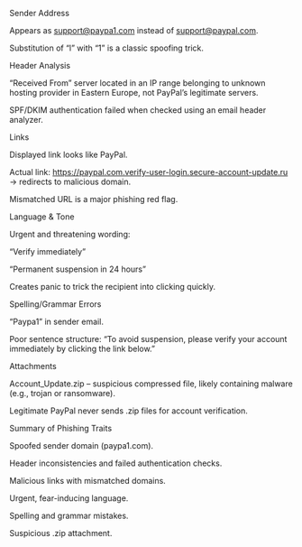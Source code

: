Sender Address

Appears as support@paypa1.com instead of support@paypal.com.

Substitution of “l” with “1” is a classic spoofing trick.


Header Analysis

“Received From” server located in an IP range belonging to unknown hosting provider in Eastern Europe, not PayPal’s legitimate servers.

SPF/DKIM authentication failed when checked using an email header analyzer.



Links

Displayed link looks like PayPal.

Actual link: https://paypal.com.verify-user-login.secure-account-update.ru → redirects to malicious domain.

Mismatched URL is a major phishing red flag.



Language & Tone

Urgent and threatening wording:

“Verify immediately”

“Permanent suspension in 24 hours”

Creates panic to trick the recipient into clicking quickly.



Spelling/Grammar Errors

“Paypa1” in sender email.

Poor sentence structure: “To avoid suspension, please verify your account immediately by clicking the link below.”



Attachments

Account_Update.zip – suspicious compressed file, likely containing malware (e.g., trojan or ransomware).

Legitimate PayPal never sends .zip files for account verification.



Summary of Phishing Traits

Spoofed sender domain (paypa1.com).

Header inconsistencies and failed authentication checks.

Malicious links with mismatched domains.

Urgent, fear-inducing language.

Spelling and grammar mistakes.

Suspicious .zip attachment.
